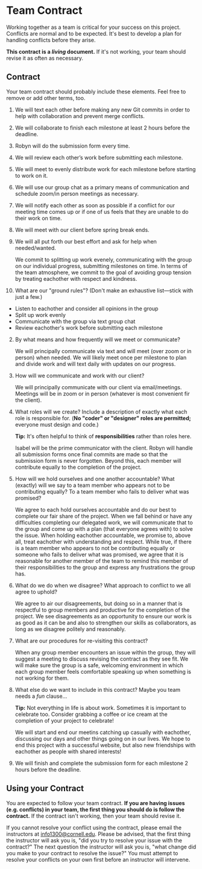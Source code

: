 # Team Contract

Working together as a team is critical for your success on this project. Conflicts are normal and to be expected. It's best to develop a plan for handling conflicts before they arise.

**This contract is a _living_ document.** If it's not working, your team should revise it as often as necessary.

## Contract

Your team contract should probably include these elements. Feel free to remove or add other terms, too.

1. We will text each other before making any new Git commits in order to help with collaboration and prevent merge conflicts.
2. We will collaborate to finish each milestone at least 2 hours before the deadline.
3. Robyn will do the submission form every time.
4. We will review each other’s work before submitting each milestone.
5. We will meet to evenly distribute work for each milestone before starting to work on it.
6. We will use our group chat as a primary means of communication and schedule zoom/in person meetings as necessary.
7. We will notify each other as soon as possible if a conflict for our meeting time comes up or if one of us feels that they are unable to do their work on time.
8. We will meet with our client before spring break ends.
9. We will all put forth our best effort and ask for help when needed/wanted.

    We commit to splitting up work evenely, communicating with the group on our individual progress, submitting milestones on time. In terms of the team atmosphere, we commit to the goal of avoiding group tension by treating eachother with respect and kindness.


1. What are our "ground rules"? (Don't make an exhaustive list—stick with just a few.)

- Listen to eachother and consider all opinions in the group
- Split up work evenly
- Communicate with the group via text group chat
- Review eachother's work before submitting each milestone


2. By what means and how frequently will we meet or communicate?

    We will principally communicate via text and will meet (over zoom or in person) when needed. We will likely meet once per milestone to plan and divide work and will text daily with updates on our progress.


3. How will we communicate and work with our client?

    We will principally communicate with our client via email/meetings. Meetings will be in zoom or in person (whatever is most convenient fir the client).


4. What roles will we create? Include a description of exactly what each role is responsible for. (**No "coder" or "designer" roles are permitted;** everyone must design and code.)

    **Tip:** It's often helpful to think of **responsibilities** rather than roles here.

    Isabel will be the prime communicator with the client. Robyn will handle all submission forms once final commits are made so that the submission form is never forgotten. Beyond this, each member will contribute equally to the completion of the project.


5. How will we hold ourselves and one another accountable? What (exactly) will we say to a team member who appears not to be contributing equally? To a team member who fails to deliver what was promised?

    We agree to each hold ourselves accountable and do our best to complete our fair share of the project. When we fall behind or have any difficulties completing our delegated work, we will communicate that to the group and come up with a plan (that everyone agrees with) to solve the issue. When holding eachother accountable, we promise to, above all, treat eachother with understanding and respect. While true, if there is a team member who appears to not be contributing equally or someone who fails to deliver what was promised, we agree that it is reasonable for another member of the team to remind this member of their responsibilities to the group and express any frustrations the group has.


6. What do we do when we disagree? What approach to conflict to we all agree to uphold?

    We agree to air our disagreements, but doing so in a manner that is respectful to group members and productive for the completion of the project. We see disagreements as an opportunity to ensure our work is as good as it can be and also to strengthen our skills as collaborators, as long as we disagree politely and reasonably.


7. What are our procedures for re-visiting this contract?

    When any group member encounters an issue within the group, they will suggest a meeting to discuss revising the contract as they see fit. We will make sure the group is a safe, welcoming environment in which each group member feels comfortable speaking up when something is not working for them.


8. What else do we want to include in this contract? Maybe you team needs a _fun_ clause...

    **Tip:** Not everything in life is about work. Sometimes it is important to celebrate too. Consider grabbing a coffee or ice cream at the completion of your project to celebrate!

    We will start and end our meetins catching up casually with eachother, discussing our days and other things going on in our lives. We hope to end this project with a successful website, but also new friendships with eachother as people with shared interests!

9. We will finish and complete the submission form for each milestone 2 hours before the deadline.


## Using your Contract

You are expected to follow your team contract. **If you are having issues (e.g. conflicts) in your team, the first thing you should do is follow the contract.** If the contract isn't working, then your team should revise it.

If you cannot resolve your conflict using the contract, please email the instructors at <info1300@cornell.edu>. Please be advised, that the first thing the instructor will ask you is, "did you try to resolve your issue with the contract?" The next question the instructor will ask you is, "what change did you make to your contract to resolve the issue?" You must attempt to resolve your conflicts on your own first before an instructor will intervene.
